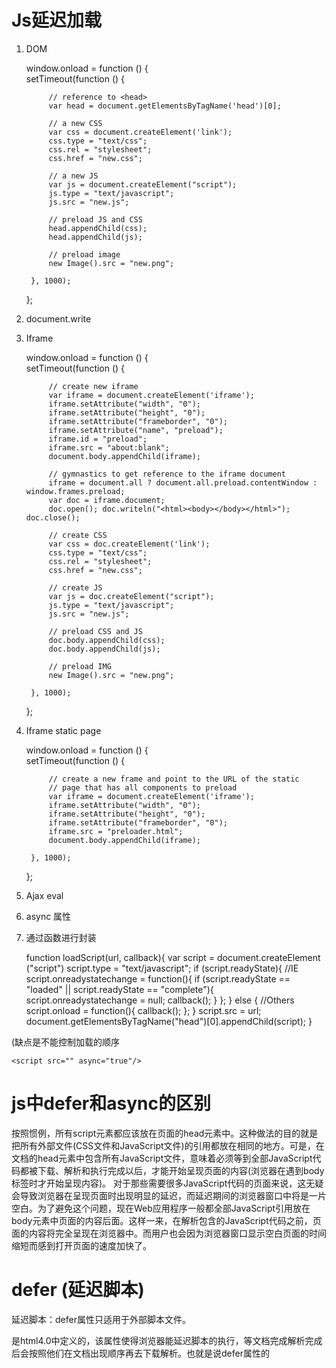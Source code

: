# Js延迟加载

1. DOM

	window.onload = function () {  
	    setTimeout(function () {  
	  
	        // reference to <head>    
	        var head = document.getElementsByTagName('head')[0];  
	  
	        // a new CSS    
	        var css = document.createElement('link');  
	        css.type = "text/css";  
	        css.rel = "stylesheet";  
	        css.href = "new.css";  
	  
	        // a new JS    
	        var js = document.createElement("script");  
	        js.type = "text/javascript";  
	        js.src = "new.js";  
	  
	        // preload JS and CSS    
	        head.appendChild(css);  
	        head.appendChild(js);  
	  
	        // preload image    
	        new Image().src = "new.png";  
	  
	    }, 1000);  
	};  


	<script type="text/javascript">
	function downloadJSAtOnload() {
		var element = document.createElement("script");
		element.src = "defer.js";
		document.body.appendChild(element);
	}
	if (window.addEventListener)
		window.addEventListener("load", downloadJSAtOnload, false);
	else if (window.attachEvent)
		window.attachEvent("onload", downloadJSAtOnload);
	else window.onload = downloadJSAtOnload;
	</script>


2. document.write

	<script language="javascript" type="text/javascript">    
	    function include(script_filename) {    
	        document.write('<' + 'script');    
	        document.write(' language="javascript"');    
	        document.write(' type="text/javascript"');    
	        document.write(' src="' + script_filename + '">');    
	        document.write('</' + 'script' + '>');    
	    }    
	        
	    var which_script = '1.js';    
	    include(which_script);    
	</script> 

3. Iframe
	
	window.onload = function () {  
	    setTimeout(function () {  
	  
	        // create new iframe    
	        var iframe = document.createElement('iframe');  
	        iframe.setAttribute("width", "0");  
	        iframe.setAttribute("height", "0");  
	        iframe.setAttribute("frameborder", "0");  
	        iframe.setAttribute("name", "preload");  
	        iframe.id = "preload";  
	        iframe.src = "about:blank";  
	        document.body.appendChild(iframe);  
	  
	        // gymnastics to get reference to the iframe document    
	        iframe = document.all ? document.all.preload.contentWindow : window.frames.preload;  
	        var doc = iframe.document;  
	        doc.open(); doc.writeln("<html><body></body></html>"); doc.close();  
	  
	        // create CSS    
	        var css = doc.createElement('link');  
	        css.type = "text/css";  
	        css.rel = "stylesheet";  
	        css.href = "new.css";  
	  
	        // create JS    
	        var js = doc.createElement("script");  
	        js.type = "text/javascript";  
	        js.src = "new.js";  
	  
	        // preload CSS and JS    
	        doc.body.appendChild(css);  
	        doc.body.appendChild(js);  
	  
	        // preload IMG    
	        new Image().src = "new.png";  
	  
	    }, 1000);  
	}; 

4. Iframe static page

	window.onload = function () {  
	    setTimeout(function () {  
	  
	        // create a new frame and point to the URL of the static    
	        // page that has all components to preload    
	        var iframe = document.createElement('iframe');  
	        iframe.setAttribute("width", "0");  
	        iframe.setAttribute("height", "0");  
	        iframe.setAttribute("frameborder", "0");  
	        iframe.src = "preloader.html";  
	        document.body.appendChild(iframe);  
	  
	    }, 1000);  
	}; 

5.  Ajax eval

6. async 属性

7. 通过函数进行封装
 
	function loadScript(url, callback){
	    var script = document.createElement ("script")
	    script.type = "text/javascript";
	    if (script.readyState){ //IE
	        script.onreadystatechange = function(){
	            if (script.readyState == "loaded" || script.readyState == "complete"){
	                script.onreadystatechange = null;
	                callback();
	            }
	        };
	    } else { //Others
	        script.onload = function(){
	            callback();
	        };
	    }
	    script.src = url;
	    document.getElementsByTagName("head")[0].appendChild(script);
	}


(缺点是不能控制加载的顺序

	<script src="" async="true"/>

# js中defer和async的区别

按照惯例，所有script元素都应该放在页面的head元素中。这种做法的目的就是把所有外部文件(CSS文件和JavaScript文件)的引用都放在相同的地方。可是，在文档的head元素中包含所有JavaScript文件，意味着必须等到全部JavaScript代码都被下载、解析和执行完成以后，才能开始呈现页面的内容(浏览器在遇到body标签时才开始呈现内容)。 
对于那些需要很多JavaScript代码的页面来说，这无疑会导致浏览器在呈现页面时出现明显的延迟，而延迟期间的浏览器窗口中将是一片空白。为了避免这个问题，现在Web应用程序一般都全部JavaScript引用放在body元素中页面的内容后面。这样一来，在解析包含的JavaScript代码之前，页面的内容将完全呈现在浏览器中。而用户也会因为浏览器窗口显示空白页面的时间缩短而感到打开页面的速度加快了。

# defer (延迟脚本)

延迟脚本：defer属性只适用于外部脚本文件。 

是html4.0中定义的，该属性使得浏览器能延迟脚本的执行，等文档完成解析完成后会按照他们在文档出现顺序再去下载解析。也就是说defer属性的<script>就类似于将<script>放在body的效果。如果给script标签定义了defer属性，这个属性的作用是表明脚本在执行时不会影响页面的构造。也就是说，脚本会被延迟到整个页面都解析完毕后再运行。因此，如果script元素中设置了defer属性，相当于告诉浏览器立即下载，但延迟执行。 

		<!DOCTYPE html>
		<html>
		<head>
		    <meta charset="utf-8">
		    <meta http-equiv="X-UA-Compatible" content="IE=edge">
		    <title>延迟加载</title>
		    <script defer type="text/javascript" src="test.js"></script>
		</head>
		<body>
		</body>
		</html>

## 注意

defer属性在浏览器之间表现并不一致。为了避免跨浏览器的差异，可以使用 “lazy loading”的方法，即直到用到该脚本时才加载。

	function lazyload() {
	    var elem = document.createElement("script");
	    elem.type = "text/javascript";
	    elem.async = true;
	    elem.src = "script.js"; 
	    document.body.appendChild(elem);
	}
	
	if (window.addEventListener) {
	    window.addEventListener("load", lazyload, false);
	} else if (window.attachEvent) {
	    window.attachEvent("onload", lazyload);
	} else {
	    window.onload = lazyload;
	}

# async(异步脚本)
异步脚本：async属性也只适用于外部脚本文件，并告诉浏览器立即下载文件。 
但与defer不同的是：标记为async的脚本并不保证按照指定它们的先后顺序执行。


是HTML5新增的属性，IE10和浏览器都是支持该属性的。该属性的作用是让脚本能异步加载，也就是说当浏览器遇到async属性的<script>时浏览器加载css一样是异步加载的。

	<!DOCTYPE html>
	<html>
	<head>
	    <meta charset="utf-8">
	    <meta http-equiv="X-UA-Compatible" content="IE=edge">
	    <title>异步加载</title>
	    <script async type="text/javascript" src="test1.js"></script>
	    <script async type="text/javascript" src="test2.js"></script>
	</head>
	<body>
	</body>
	</html>

# 区别

1. defer 和 async 在网络读取（脚本下载）这块儿是一样的，都是异步的（相较于 HTML 解析）
2. 两者的差别：在于脚本下载完之后何时执行，显然 defer 是最接近我们对于应用脚本加载和执行的要求的。defer是立即下载但延迟执行，加载后续文档元素的过程将和脚本的加载并行进行（异步），但是脚本的执行要在所有元素解析完成之后，DOMContentLoaded 事件触发之前完成。async是立即下载并执行，加载和渲染后续文档元素的过程将和js脚本的加载与执行并行进行（异步）。
3. 关于 defer，我们还要记住的是它是按照加载顺序执行脚本的
4. 标记为async的脚本并不保证按照指定它们的先后顺序执行。对它来说脚本的加载和执行是紧紧挨着的，所以不管你声明的顺序如何，只要它加载完了就会立刻执行。
5. async 对于应用脚本的用处不大，因为它完全不考虑依赖（哪怕是最低级的顺序执行），不过它对于那些可以不依赖任何脚本或不被任何脚本依赖的脚本来说却是非常合适的。


# 参考资料

[http://www.html5jscss.com/js_async.html](http://www.html5jscss.com/js_async.html)


[http://web.jobbole.com/47304/](http://web.jobbole.com/47304/)